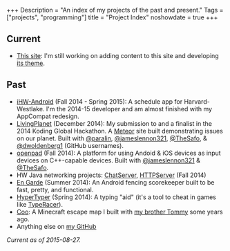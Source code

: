 +++
Description = "An index of my projects of the past and present."
Tags = ["projects", "programming"]
title = "Project Index"
noshowdate = true
+++


## Current
  - [This site](https://www.ethanmad.com): I'm still working on adding content to this site and developing [its theme](https://github.com/keichi/vienna).

## Past
  - [iHW-Android](https://github.com/hwcomputerscience/ihw-android) (Fall 2014 - Spring 2015): A schedule app for Harvard-Westlake. I'm the 2014-15 developer and am almost finished with my AppCompat redesign.
  - [LivingPlanet](http://livingplanet.paral.in/) (December 2014): My submission to and a finalist in the 2014 Koding Global Hackathon. A [Meteor](https://meteor.com) site built demonstrating issues on our planet. Built with [@paralin][paralin], [@jameslennon321][james], [@TheSafo][safo], & [@dwoldenberg1][wold] (GitHub usernames).
  - [openpad](https://openpad.github.io) (Fall 2014): A platform for using Andoid & iOS devices as input devices on C++-capable devices. Built with [@jameslennon321][james] & [@TheSafo][safo].
  - HW Java networking projects: [ChatServer](http://github.com/ethanmad/ChatServer), [HTTPServer](https://github.com/ethanmad/HTTPServer) (Fall 2014)
  - [En Garde](http://ethanmad.com/En-Garde) (Summer 2014): An Android fencing scorekeeper built to be fast, pretty, and functional.
  - [HyperTyper](http://ethanmad.com/HyperTyper) (Spring 2014): A typing "aid" (it's a tool to cheat in games like [TypeRacer](http://typeracer.com)).
  - [Coo](http://ethanmad.com/coo-mc): A Minecraft escape map I built with [my brother Tommy](http://tom.ethanmad.com) some years ago.
  - Anything else on [my GitHub](https://github.com/ethanmad)


  [james]: https://github.com/jameslennon321
  [safo]: https://github.com/thesafo
  [paralin]: https://github.com/paralin
  [wold]: https://github.com/dwoldenberg1

*Current as of 2015-08-27.*

